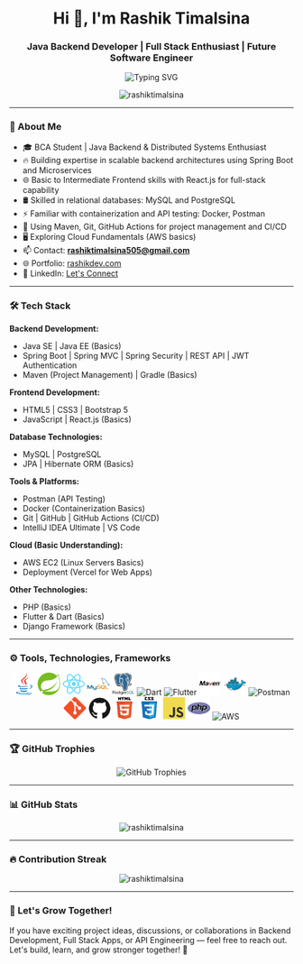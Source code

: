 <h1 align="center">Hi 👋, I'm Rashik Timalsina</h1>
<h3 align="center">Java Backend Developer | Full Stack Enthusiast | Future Software Engineer</h3>

<p align="center">
  <img src="https://readme-typing-svg.herokuapp.com?font=Fira+Code&weight=500&size=24&pause=1000&color=00BFFF&center=true&vCenter=true&width=500&lines=Building+Robust+Backends;Mastering+Spring+and+Microservices;Exploring+Full+Stack+Development;Learning+Relentlessly" alt="Typing SVG" />
</p>

<p align="center">
  <img src="https://komarev.com/ghpvc/?username=rashiktimalsina&label=Profile%20views&color=0e75b6&style=flat" alt="rashiktimalsina" />
</p>

---

### 🚀 About Me
- 🎓 BCA Student | Java Backend & Distributed Systems Enthusiast
- 🔥 Building expertise in scalable backend architectures using Spring Boot and Microservices
- 🌐 Basic to Intermediate Frontend skills with React.js for full-stack capability
- 🛢️ Skilled in relational databases: MySQL and PostgreSQL
- ⚡ Familiar with containerization and API testing: Docker, Postman
- 🧩 Using Maven, Git, GitHub Actions for project management and CI/CD
- 🖥️ Exploring Cloud Fundamentals (AWS basics)
- 📫 Contact: **rashiktimalsina505@gmail.com**
- 🌐 Portfolio: [rashikdev.com](https://rashikdev.vercel.app/)
- 🔗 LinkedIn: [Let's Connect](https://www.linkedin.com/in/rashik-timalsina-2757482a5/)

---

### 🛠️ Tech Stack

**Backend Development:**
- Java SE | Java EE (Basics)
- Spring Boot | Spring MVC | Spring Security | REST API | JWT Authentication
- Maven (Project Management) | Gradle (Basics)

**Frontend Development:**
- HTML5 | CSS3 | Bootstrap 5
- JavaScript | React.js (Basics)

**Database Technologies:**
- MySQL | PostgreSQL
- JPA | Hibernate ORM (Basics)

**Tools & Platforms:**
- Postman (API Testing)
- Docker (Containerization Basics)
- Git | GitHub | GitHub Actions (CI/CD)
- IntelliJ IDEA Ultimate | VS Code

**Cloud (Basic Understanding):**
- AWS EC2 (Linux Servers Basics)
- Deployment (Vercel for Web Apps)

**Other Technologies:**
- PHP (Basics)
- Flutter & Dart (Basics)
- Django Framework (Basics)

---

### ⚙️ Tools, Technologies, Frameworks

<p align="center">
  <img src="https://raw.githubusercontent.com/devicons/devicon/master/icons/java/java-original.svg" alt="Java" width="40" height="40"/>
  <img src="https://raw.githubusercontent.com/devicons/devicon/master/icons/spring/spring-original.svg" alt="Spring Boot" width="40" height="40"/>
  <img src="https://raw.githubusercontent.com/devicons/devicon/master/icons/react/react-original.svg" alt="React.js" width="40" height="40"/>
  <img src="https://raw.githubusercontent.com/devicons/devicon/master/icons/mysql/mysql-original-wordmark.svg" alt="MySQL" width="40" height="40"/>
  <img src="https://raw.githubusercontent.com/devicons/devicon/master/icons/postgresql/postgresql-original-wordmark.svg" alt="PostgreSQL" width="40" height="40"/>
  <img src="https://www.vectorlogo.zone/logos/dartlang/dartlang-icon.svg" alt="Dart" width="40" height="40"/>
  <img src="https://www.vectorlogo.zone/logos/flutterio/flutterio-icon.svg" alt="Flutter" width="40" height="40"/>
  <img src="https://raw.githubusercontent.com/devicons/devicon/master/icons/maven/maven-original-wordmark.svg" alt="Maven" width="40" height="40"/>
  <img src="https://raw.githubusercontent.com/devicons/devicon/master/icons/docker/docker-original.svg" alt="Docker" width="40" height="40"/>
  <img src="https://www.vectorlogo.zone/logos/getpostman/getpostman-icon.svg" alt="Postman" width="40" height="40"/>
  <img src="https://raw.githubusercontent.com/devicons/devicon/master/icons/git/git-original.svg" alt="Git" width="40" height="40"/>
  <img src="https://raw.githubusercontent.com/devicons/devicon/master/icons/github/github-original.svg" alt="GitHub" width="40" height="40"/>
  <img src="https://raw.githubusercontent.com/devicons/devicon/master/icons/html5/html5-original-wordmark.svg" alt="HTML5" width="40" height="40"/>
  <img src="https://raw.githubusercontent.com/devicons/devicon/master/icons/css3/css3-original-wordmark.svg" alt="CSS3" width="40" height="40"/>
  <img src="https://raw.githubusercontent.com/devicons/devicon/master/icons/javascript/javascript-original.svg" alt="JavaScript" width="40" height="40"/>
  <img src="https://raw.githubusercontent.com/devicons/devicon/master/icons/php/php-original.svg" alt="PHP" width="40" height="40"/>
  <img src="https://cdn.jsdelivr.net/gh/devicons/devicon/icons/amazonwebservices/amazonwebservices-original.svg" alt="AWS" width="40" height="40"/>
</p>

---

### 🏆 GitHub Trophies

<p align="center">
  <img src="https://github-profile-trophy.vercel.app/?username=rashiktimalsina&theme=onedark&row=2&column=4" alt="GitHub Trophies" />
</p>

---

### 📊 GitHub Stats

<p align="center">
  <img src="https://github-readme-stats.vercel.app/api?username=rashiktimalsina&show_icons=true&locale=en&theme=dark" alt="rashiktimalsina" />
</p>

---

### 🔥 Contribution Streak

<p align="center">
  <img src="https://github-readme-streak-stats.herokuapp.com/?user=rashiktimalsina&theme=dark" alt="rashiktimalsina" />
</p>

---

### 💬 Let's Grow Together!

If you have exciting project ideas, discussions, or collaborations in Backend Development, Full Stack Apps, or API Engineering — feel free to reach out.  
Let's build, learn, and grow stronger together! 🚀

